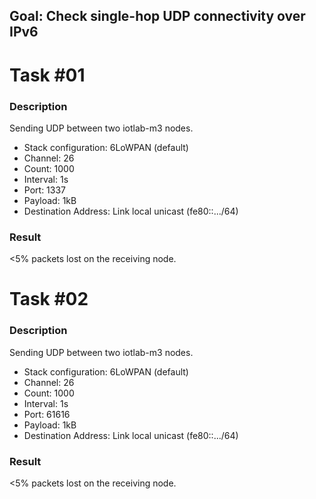 ## Goal: Check single-hop UDP connectivity over IPv6

Task #01
========
### Description

Sending UDP between two iotlab-m3 nodes.
* Stack configuration:    6LoWPAN (default)
* Channel:                26
* Count:                  1000
* Interval:               1s
* Port:                   1337
* Payload:                1kB
* Destination Address:    Link local unicast (fe80::.../64)

### Result

<5% packets lost on the receiving node.

Task #02
========
### Description

Sending UDP between two iotlab-m3 nodes.
* Stack configuration:    6LoWPAN (default)
* Channel:                26
* Count:                  1000
* Interval:               1s
* Port:                   61616
* Payload:                1kB
* Destination Address:    Link local unicast (fe80::.../64)

### Result

<5% packets lost on the receiving node.
